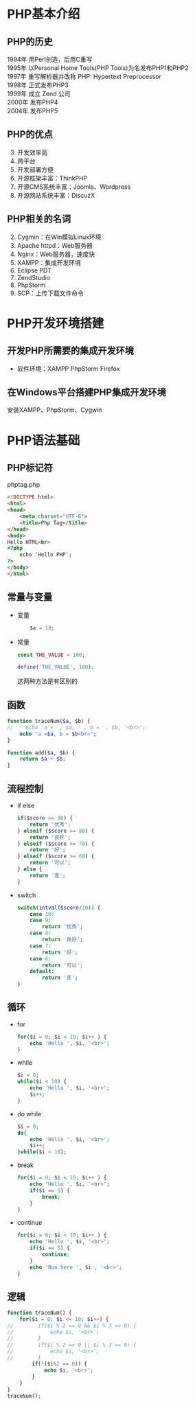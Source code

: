 # PHP基本介绍
## PHP的历史
1994年 用Perl创造，后用C重写  
1995年 以Personal Home Tools(PHP Tools)为名发布PHP1和PHP2  
1997年 重写解析器并改称 PHP: Hypertext Preprocessor  
1998年 正式发布PHP3  
1999年 成立 Zend 公司  
2000年 发布PHP4  
2004年 发布PHP5  
## PHP的优点
3. 开发效率高
4. 跨平台
5. 开发部署方便
6. 开源框架丰富：ThinkPHP
7. 开源CMS系统丰富：Joomla、Wordpress
8. 开源网站系统丰富：DiscuzX
## PHP相关的名词
2. Cygmin：在Win模拟Linux环境
3. Apache httpd：Web服务器
4. Nginx：Web服务器，速度快
6. XAMPP：集成开发环境
7. Eclipse PDT
8. ZendStudio
9. PhpStorm
12. SCP：上传下载文件命令
# PHP开发环境搭建
## 开发PHP所需要的集成开发环境
* 软件环境：XAMPP PhpStorm Firefox
## 在Windows平台搭建PHP集成开发环境
安装XAMPP、PhpStorm、Cygwin
# PHP语法基础
## PHP标记符
phptag.php
``` HTML
<!DOCTYPE html>
<html>
<head>
    <meta charset="UTF-8">
    <title>Php Tag</title>
</head>
<body>
Hello HTML<br>
<?php
    echo 'Hello PHP';
?>
</body>
</html>
```
## 常量与变量
* 变量
    ``` PHP
        $a = 10;
    ```
* 常量
    ``` PHP
    const THE_VALUE = 100;
    ```
    ``` PHP
    define('THE_VALUE', 100);
    ```
    这两种方法是有区别的
## 函数
``` PHP
function traceNum($a, $b) {
//    echo 'a = ', $a, ' , b = ', $b, '<br>';
    echo "a =$a, b = $b<br>";
}
```
``` PHP
function add($a, $b) {
    return $a + $b;
}
```
## 流程控制
* if else
    ``` PHP
    if($score >= 90) {
        return '优秀';
    } elseif ($score >= 80) {
        return '良好';
    } elseif ($score >= 70) {
        return '好';
    } elseif ($score >= 60) {
        return '可以';
    } else {
        return '差';
    }
    ```
* switch
    ``` PHP
    switch(intval($score/10)) {
        case 10:
        case 9:
            return '优秀';
        case 8:
            return '良好';
        case 7:
            return '好';
        case 6:
            return '可以';
        default:
            return '差';
    }
    ```
## 循环
* for
    ``` PHP
    for($i = 0; $i < 10; $i++ ) {
        echo 'Hello ', $i, '<br>';
    }
    ```
* while
    ``` PHP
    $i = 0;
    while($i < 10) {
        echo 'Hello ', $i, '<br>';
        $i++;
    }
    ```
* do while
    ``` PHP
    $i = 0;
    do{
        echo 'Hello ', $i, '<br>';
        $i++;
    }while($i < 10);
    ```
* break
    ``` PHP
    for($i = 0; $i < 10; $i++ ) {
        echo 'Hello ', $i, '<br>';
        if($i == 5) {
            break;
        }
    }
    ```
* continue
    ``` PHP
    for($i = 0; $i < 10; $i++ ) {
        echo 'Hello ', $i, '<br>';
        if($i == 5) {
            continue;
        }
        echo 'Run here ', $i , '<br>';
    }
    ```
## 逻辑
``` PHP
function traceNum() {
    for($i = 0; $i <= 10; $i++) {
//        if($i % 2 == 0 && $i % 3 == 0) {
//            echo $i, '<br>';
//        }
//        if($i % 2 == 0 || $i % 3 == 0) {
//            echo $i, '<br>';
//        }
        if(!($i%2 == 0)) {
            echo $i, '<br>';
        }
    }
}
traceNum();
```
